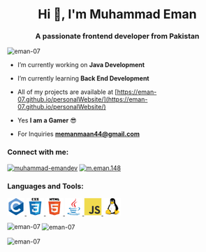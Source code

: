 <h1 align="center">Hi 👋, I'm Muhammad Eman</h1>
<h3 align="center">A passionate frontend developer from Pakistan</h3>

<p align="left"> <img src="https://komarev.com/ghpvc/?username=eman-07&label=Profile%20views&color=0e75b6&style=flat" alt="eman-07" /> </p>

-  I’m currently working on **Java Development**
  
-  I’m currently learning **Back End Development**
   
-  All of my projects are available at [https://eman-07.github.io/personalWebsite/](https://eman-07.github.io/personalWebsite/)
   
-  Yes **I am a Gamer** 😎
   
-  For Inquiries   **memanmaan44@gmail.com**

<h3 align="left">Connect with me:</h3>
<p align="left">
<a href="https://linkedin.com/in/muhammad-emandev" target="blank"><img align="center" src="https://raw.githubusercontent.com/rahuldkjain/github-profile-readme-generator/master/src/images/icons/Social/linked-in-alt.svg" alt="muhammad-emandev" height="30" width="40" /></a>
<a href="https://fb.com/m.eman.148" target="blank"><img align="center" src="https://raw.githubusercontent.com/rahuldkjain/github-profile-readme-generator/master/src/images/icons/Social/facebook.svg" alt="m.eman.148" height="30" width="40" /></a>
</p>

<h3 align="left">Languages and Tools:</h3>
<p align="left"> <a href="https://www.cprogramming.com/" target="_blank" rel="noreferrer"> <img src="https://raw.githubusercontent.com/devicons/devicon/master/icons/c/c-original.svg" alt="c" width="40" height="40"/> </a> <a href="https://www.w3schools.com/css/" target="_blank" rel="noreferrer"> <img src="https://raw.githubusercontent.com/devicons/devicon/master/icons/css3/css3-original-wordmark.svg" alt="css3" width="40" height="40"/> </a> <a href="https://www.w3.org/html/" target="_blank" rel="noreferrer"> <img src="https://raw.githubusercontent.com/devicons/devicon/master/icons/html5/html5-original-wordmark.svg" alt="html5" width="40" height="40"/> </a> <a href="https://www.java.com" target="_blank" rel="noreferrer"> <img src="https://raw.githubusercontent.com/devicons/devicon/master/icons/java/java-original.svg" alt="java" width="40" height="40"/> </a> <a href="https://developer.mozilla.org/en-US/docs/Web/JavaScript" target="_blank" rel="noreferrer"> <img src="https://raw.githubusercontent.com/devicons/devicon/master/icons/javascript/javascript-original.svg" alt="javascript" width="40" height="40"/> </a> <a href="https://www.linux.org/" target="_blank" rel="noreferrer"> <img src="https://raw.githubusercontent.com/devicons/devicon/master/icons/linux/linux-original.svg" alt="linux" width="40" height="40"/> </a> </p>

<p><img align="left" src="https://github-readme-stats.vercel.app/api/top-langs?username=eman-07&show_icons=true&locale=en&layout=compact" alt="eman-07" /></p>

<p>&nbsp;<img align="center" src="https://github-readme-stats.vercel.app/api?username=eman-07&show_icons=true&locale=en" alt="eman-07" /></p>

<p><img align="center" src="https://github-readme-streak-stats.herokuapp.com/?user=eman-07&" alt="eman-07" /></p>
